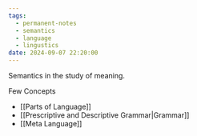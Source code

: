 ```yaml
---
tags:
  - permanent-notes
  - semantics
  - language 
  - lingustics 
date: 2024-09-07 22:20:00
---
```


Semantics in the study of meaning.

Few Concepts

- [[Parts of Language]]
- [[Prescriptive and Descriptive Grammar|Grammar]]
- [[Meta Language]]